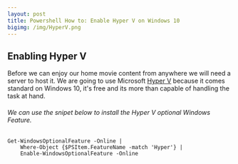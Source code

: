 ```yaml
---
layout: post
title: Powershell How to: Enable Hyper V on Windows 10
bigimg: /img/HyperV.png
---
```


## Enabling Hyper V

Before we can enjoy our home movie content from anywhere we will need a server to host it. We are going to use Microsoft [Hyper V](https://www.microsoft.com/en-us/cloud-platform/server-virtualization) because it comes standard on Windows 10, it's free and its more than capable of handling the task at hand.

###### We can use the snipet below to install the Hyper V optional Windows Feature.

	Get-WindowsOptionalFeature -Online | 
		Where-Object {$PSItem.FeatureName -match 'Hyper'} | 
		Enable-WindowsOptionalFeature -Online


